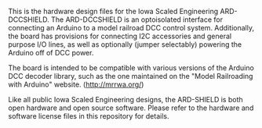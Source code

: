 This is the  hardware design files for the Iowa Scaled Engineering ARD-DCCSHIELD.  The ARD-DCCSHIELD is an optoisolated interface for connecting an Arduino to a model railroad DCC control system.  Additionally, the board has provisions for connecting I2C accessories and general purpose I/O lines, as well as optionally (jumper selectably) powering the Arduino off of DCC power.

The board is intended to be compatible with various versions of the Arduino DCC decoder library, such as the one maintained on the "Model Railroading with Arduino" website. (http://mrrwa.org/)

Like all public Iowa Scaled Engineering designs, the ARD-SHIELD is both open hardware and open source software.  Please refer to the hardware and software license files in this repository for details.
